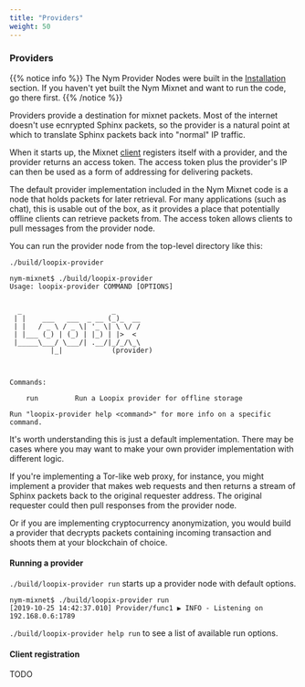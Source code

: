 ```yaml
---
title: "Providers"
weight: 50
---
```


### Providers

{{% notice info %}}
The Nym Provider Nodes were built in the [Installation](../installation) section. If you haven't yet built the Nym Mixnet and want to run the code, go there first.
{{% /notice %}}

Providers provide a destination for mixnet packets. Most of the internet doesn't use ecnrypted Sphinx packets, so the provider is a natural point at which to translate Sphinx packets back into "normal" IP traffic.

When it starts up, the Mixnet [client](../clients) registers itself with a provider, and the provider returns an access token. The access token plus the provider's IP can then be used as a form of addressing for delivering packets.

The default provider implementation included in the Nym Mixnet code is a node that holds packets for later retrieval. For many applications (such as chat), this is usable out of the box, as it provides a place that potentially offline clients can retrieve packets from.  The access token allows clients to pull messages from the provider node.

You can run the provider node from the top-level directory like this:

`./build/loopix-provider`

```shell
nym-mixnet$ ./build/loopix-provider
Usage: loopix-provider COMMAND [OPTIONS]


  _                      _
 | |    ___   ___  _ __ (_)_  __
 | |   / _ \ / _ \| '_ \| \ \/ /
 | |___ (_) | (_) | |_) | |>  <
 |_____\___/ \___/| .__/|_/_/\_\
		  |_|            (provider)



Commands:

    run         Run a Loopix provider for offline storage

Run "loopix-provider help <command>" for more info on a specific command.
```

It's worth understanding this is just a default implementation. There may be cases where you may want to make your own provider implementation with different logic.

If you're implementing a Tor-like web proxy, for instance, you might implement a provider that makes web requests and then returns a stream of Sphinx packets back to the original requester address. The original requester could then pull responses from the provider node.

Or if you are implementing cryptocurrency anonymization, you would build a provider that decrypts packets containing incoming transaction and shoots them at your blockchain of choice.

#### Running a provider

`./build/loopix-provider run` starts up a provider node with default options.

```
nym-mixnet$ ./build/loopix-provider run
[2019-10-25 14:42:37.010] Provider/func1 ▶ INFO - Listening on 192.168.0.6:1789
```

`./build/loopix-provider help run` to see a list of available run options.

#### Client registration

TODO
